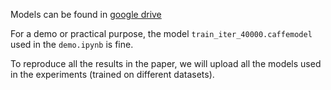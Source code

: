 Models can be found in [google drive](https://drive.google.com/folderview?id=0By55MQnF3PHCbFpocU5jOTdVOHM&usp=sharing)

For a demo or practical purpose, the model `train_iter_40000.caffemodel` used in the `demo.ipynb` is fine.

To reproduce all the results in the paper, we will upload all the models used in the experiments (trained on different datasets).